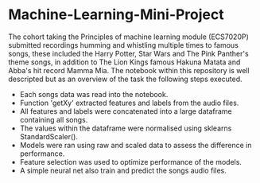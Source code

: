 # Machine-Learning-Mini-Project

The cohort taking the Principles of machine learning module (ECS7020P) submitted recordings humming and whistling
multiple times to famous songs, these included the Harry Potter, Star Wars and The Pink Panther's theme songs, in 
addition to The Lion Kings famous Hakuna Matata and Abba's hit record Mamma Mia.
The notebook within this repository is well descripted but as an overview of the task the following steps executed.

- Each songs data was read into the notebook.
- Function 'getXy' extracted features and labels from the audio files.
- All features and labels were concatenated into a large dataframe containing all songs.
- The values within the dataframe were normalised using sklearns StandardScaler().
- Models were ran using raw and scaled data to assess the difference in performance.
- Feature selection was used to optimize performance of the models.
- A simple neural net also train and predict the songs audio files.
